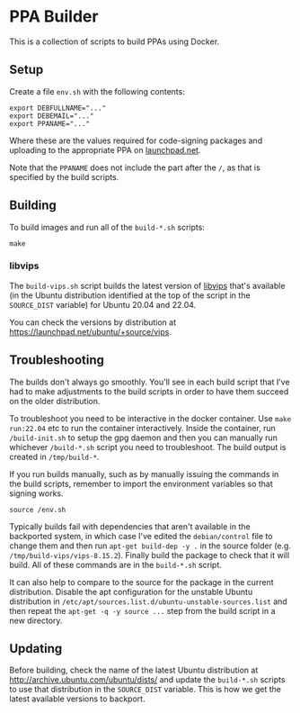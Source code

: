 # PPA Builder

This is a collection of scripts to build PPAs using Docker.

## Setup

Create a file `env.sh` with the following contents:

```
export DEBFULLNAME="..."
export DEBEMAIL="..."
export PPANAME="..."
```

Where these are the values required for code-signing packages and uploading to the appropriate
PPA on [launchpad.net](https://launchpad.net).

Note that the `PPANAME` does not include the part after the `/`, as that is specified by the build
scripts.

## Building

To build images and run all of the `build-*.sh` scripts:

```shell
make
```

### libvips

The `build-vips.sh` script builds the latest version of [libvips](https://www.libvips.org/) that's available (in the Ubuntu
distribution identified at the top of the script in the `SOURCE_DIST` variable) for Ubuntu 20.04 and 22.04.

You can check the versions by distribution at https://launchpad.net/ubuntu/+source/vips.

## Troubleshooting

The builds don't always go smoothly. You'll see in each build script that I've had to make adjustments to the build scripts in
order to have them succeed on the older distribution.

To troubleshoot you need to be interactive in the docker container. Use `make run:22.04` etc to run the container interactively.
Inside the container, run `/build-init.sh` to setup the gpg daemon and then you can manually run whichever `/build-*.sh`
script you need to troubleshoot. The build output is created in `/tmp/build-*`.

If you run builds manually, such as by manually issuing the commands in the build scripts, remember to import the environment
variables so that signing works.

```shell
source /env.sh
```

Typically builds fail with dependencies that aren't available in the backported system, in which case I've edited the `debian/control`
file to change them and then run `apt-get build-dep -y .` in the source folder (e.g. `/tmp/build-vips/vips-8.15.2`). Finally build the
package to check that it will build. All of these commands are in the `build-*.sh` script.

It can also help to compare to the source for the package in the current distribution. Disable the apt configuration for the
unstable Ubuntu distribution in `/etc/apt/sources.list.d/ubuntu-unstable-sources.list` and then repeat the `apt-get -q -y source ...`
step from the build script in a new directory.

## Updating

Before building, check the name of the latest Ubuntu distribution at http://archive.ubuntu.com/ubuntu/dists/ and update
the `build-*.sh` scripts to use that distribution in the `SOURCE_DIST` variable. This is how we get the latest available
versions to backport.
